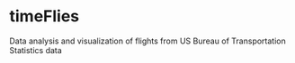 # timeFlies
Data analysis and visualization of flights from US Bureau of Transportation Statistics data
